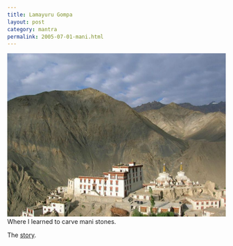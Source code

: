 ```yaml
---
title: Lamayuru Gompa
layout: post
category: mantra
permalink: 2005-07-01-mani.html
---
```



![starting](/assets/images/mani/lamayuru.jpg)  
Where I learned to carve mani stones.  

The [story](/pages/prose/mahabodhi-moonlight.html#lamayuru).
